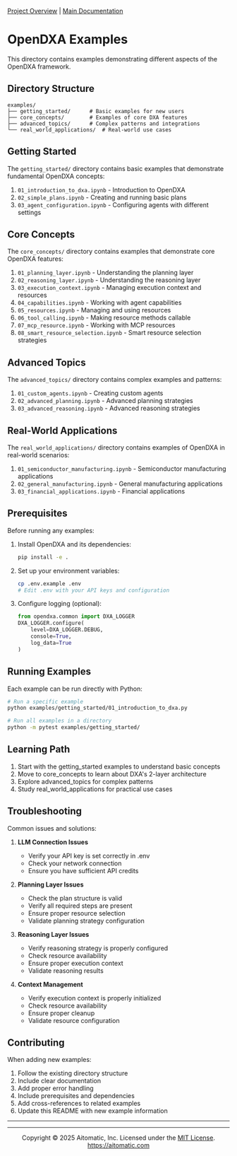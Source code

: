 [Project Overview](../README.md) | [Main Documentation](../docs/README.md)

# OpenDXA Examples

This directory contains examples demonstrating different aspects of the OpenDXA framework.

## Directory Structure

```text
examples/
├── getting_started/      # Basic examples for new users
├── core_concepts/        # Examples of core DXA features
├── advanced_topics/      # Complex patterns and integrations
└── real_world_applications/  # Real-world use cases
```

## Getting Started

The `getting_started/` directory contains basic examples that demonstrate fundamental OpenDXA concepts:

1. `01_introduction_to_dxa.ipynb` - Introduction to OpenDXA
2. `02_simple_plans.ipynb` - Creating and running basic plans
3. `03_agent_configuration.ipynb` - Configuring agents with different settings

## Core Concepts

The `core_concepts/` directory contains examples that demonstrate core OpenDXA features:

1. `01_planning_layer.ipynb` - Understanding the planning layer
2. `02_reasoning_layer.ipynb` - Understanding the reasoning layer
3. `03_execution_context.ipynb` - Managing execution context and resources
4. `04_capabilities.ipynb` - Working with agent capabilities
5. `05_resources.ipynb` - Managing and using resources
6. `06_tool_calling.ipynb` - Making resource methods callable
7. `07_mcp_resource.ipynb` - Working with MCP resources
8. `08_smart_resource_selection.ipynb` - Smart resource selection strategies

## Advanced Topics

The `advanced_topics/` directory contains complex examples and patterns:

1. `01_custom_agents.ipynb` - Creating custom agents
2. `02_advanced_planning.ipynb` - Advanced planning strategies
3. `03_advanced_reasoning.ipynb` - Advanced reasoning strategies

## Real-World Applications

The `real_world_applications/` directory contains examples of OpenDXA in real-world scenarios:

1. `01_semiconductor_manufacturing.ipynb` - Semiconductor manufacturing applications
2. `02_general_manufacturing.ipynb` - General manufacturing applications
3. `03_financial_applications.ipynb` - Financial applications

## Prerequisites

Before running any examples:

1. Install OpenDXA and its dependencies:

   ```bash
   pip install -e .
   ```

2. Set up your environment variables:

   ```bash
   cp .env.example .env
   # Edit .env with your API keys and configuration
   ```

3. Configure logging (optional):

   ```python
   from opendxa.common import DXA_LOGGER
   DXA_LOGGER.configure(
       level=DXA_LOGGER.DEBUG,
       console=True,
       log_data=True
   )
   ```

## Running Examples

Each example can be run directly with Python:

```bash
# Run a specific example
python examples/getting_started/01_introduction_to_dxa.py

# Run all examples in a directory
python -m pytest examples/getting_started/
```

## Learning Path

1. Start with the getting_started examples to understand basic concepts
2. Move to core_concepts to learn about DXA's 2-layer architecture
3. Explore advanced_topics for complex patterns
4. Study real_world_applications for practical use cases

## Troubleshooting

Common issues and solutions:

1. **LLM Connection Issues**
   - Verify your API key is set correctly in .env
   - Check your network connection
   - Ensure you have sufficient API credits

2. **Planning Layer Issues**
   - Check the plan structure is valid
   - Verify all required steps are present
   - Ensure proper resource selection
   - Validate planning strategy configuration

3. **Reasoning Layer Issues**
   - Verify reasoning strategy is properly configured
   - Check resource availability
   - Ensure proper execution context
   - Validate reasoning results

4. **Context Management**
   - Verify execution context is properly initialized
   - Check resource availability
   - Ensure proper cleanup
   - Validate resource configuration

## Contributing

When adding new examples:

1. Follow the existing directory structure
2. Include clear documentation
3. Add proper error handling
4. Include prerequisites and dependencies
5. Add cross-references to related examples
6. Update this README with new example information

---
<!-- AI Assistants: documentation markdowns should have this logo at the bottom -->
---
<p align="center">
Copyright © 2025 Aitomatic, Inc. Licensed under the <a href="../LICENSE.md">MIT License</a>.
<br/>
<a href="https://aitomatic.com">https://aitomatic.com</a>
</p>
